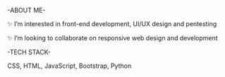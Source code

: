 -ABOUT ME-

✨ I’m interested in front-end development, UI/UX design and pentesting

✨ I’m looking to collaborate on responsive web design and development



-TECH STACK-

CSS, HTML, JavaScript, Bootstrap, Python
